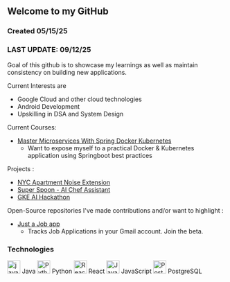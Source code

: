 ## Welcome to my GitHub

### Created 05/15/25
### LAST UPDATE: 09/12/25

Goal of this github is to showcase my learnings as well as maintain consistency on building new applications.

Current Interests are
- Google Cloud and other cloud technologies
- Android Development
- Upskilling in DSA and System Design

Current Courses:
- [Master Microservices With Spring Docker Kubernetes](https://www.udemy.com/course/master-microservices-with-spring-docker-kubernetes/)
  - Want to expose myself to a practical Docker & Kubernetes application using Springboot best practices

Projects :
- [NYC Apartment Noise Extension](https://github.com/okimin/apt-noise-extension)
- [Super Spoon - AI Chef Assistant](https://github.com/Code-Voyagers-ODSC/code-voyagers)
- [GKE AI Hackathon](https://github.com/okimin/bank-of-anthos) 

Open-Source repositories I've made contributions and/or want to highlight :
- [Just a Job app](https://github.com/just-a-job-app/jobseeker-analytics)
  - Tracks Job Applications in your Gmail account. Join the beta.

### Technologies
<img src="https://cdn.jsdelivr.net/gh/devicons/devicon/icons/java/java-original.svg" alt="java" width="30"/> Java
<img src="https://cdn.jsdelivr.net/gh/devicons/devicon/icons/python/python-original.svg" alt="Python" width="30"/> Python
<img src="https://cdn.jsdelivr.net/gh/devicons/devicon/icons/react/react-original.svg" alt="React" width="30"/> React
<img src="https://cdn.jsdelivr.net/gh/devicons/devicon/icons/javascript/javascript-original.svg" alt="JavaScript" width="30"/> JavaScript
<img src="https://cdn.jsdelivr.net/gh/devicons/devicon/icons/postgresql/postgresql-original.svg" alt="PostgreSQL" width="30"/> PostgreSQL
<!--
**okimin/okimin** is a ✨ _special_ ✨ repository because its `README.md` (this file) appears on your GitHub profile.

Here are some ideas to get you started:

- 🔭 I’m currently working on ...
- 🌱 I’m currently learning ...
- 👯 I’m looking to collaborate on ...
- 🤔 I’m looking for help with ...
- 💬 Ask me about ...
- 📫 How to reach me: ...
- 😄 Pronouns: ...
- ⚡ Fun fact: ...
-->

